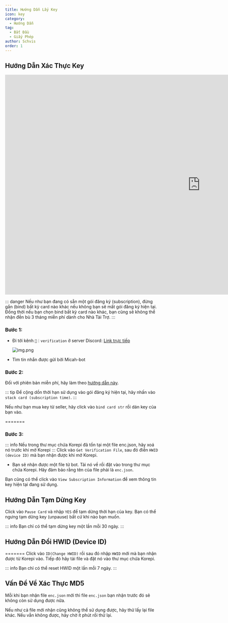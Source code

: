 ```yaml
---
title: Hướng Dẫn Lấy Key
icon: key
category:
  - Hướng Dẫn
tag:
  - Bắt Đầu
  - Giấy Phép
author: Schvis
order: 1
---
```


## Hướng Dẫn Xác Thực Key

<div class="iframe-container"><iframe width="1280" height="720" src="https://www.youtube.com/embed/x_fIDmyQJiI" title="How to use Pertamax" frameborder="0" allow="accelerometer; autoplay; clipboard-write; encrypted-media; gyroscope; picture-in-picture; web-share" referrerpolicy="strict-origin-when-cross-origin" allowfullscreen></iframe></div>

::: danger Nếu như bạn đang có sẵn một gói đăng ký (subscription), đừng gắn (bind) bất kỳ card nào khác nếu không bạn sẽ mất gói đăng ký hiện tại. Đồng thời nếu bạn chọn bind bất kỳ card nào khác, bạn cũng sẽ không thể nhận đền bù 3 tháng miễn phí dành cho Nhà Tài Trợ.
:::

### Bước 1:
- Đi tới kênh `🔐｜verification` ở server Discord: [Link trực tiếp](https://discord.com/channels/1069057220802781265/1203687333107335198)

  ![img.png](/assets/images/docs/202402/verify-1.png)
- Tìm tin nhắn được gửi bởi Micah-bot
### Bước 2:
Đối với phiên bản miễn phí, hãy làm theo [hướng dẫn này](free.md).

::: tip Để cộng dồn thời hạn sử dụng vào gói đăng ký hiện tại, hãy nhấn vào `stack card (subscription time)`.
:::

Nếu như bạn mua key từ seller, hãy click vào `bind card str` rồi dán key của bạn vào.

=======
### Bước 3:
::: info Nếu trong thư mục chứa Korepi đã tồn tại một file enc.json, hãy xoá nó trước khi mở Korepi
:::
Click vào `Get Verification File`, sau đó điền `HWID (device ID)` mà bạn nhận được khi mở Korepi.
- Bạn sẽ nhận được một file từ bot. Tải nó về rồi đặt vào trong thư mục chứa Korepi. Hãy đảm bảo rằng tên của file phải là `enc.json`.


Bạn cũng có thể click vào `View Subscription Information` để xem thông tin key hiện tại đang sử dụng.

## Hướng Dẫn Tạm Dừng Key

Click vào `Pause Card` và nhập `YES` để tạm dừng thời hạn của key. Bạn có thể ngưng tạm dừng key (unpause) bất cứ khi nào bạn muốn.

::: info Bạn chỉ có thể tạm dừng key một lần mỗi 30 ngày.
:::

## Hướng Dẫn Đổi HWID (Device ID)

=======
Click vào `ID(Change HWID)` rồi sau đó nhập `HWID` mới mà bạn nhận được từ Korepi vào. Tiếp đó hãy tải file và đặt nó vào thư mục chứa Korepi.

::: info Bạn chỉ có thể reset HWID một lần mỗi 7 ngày.
:::

## Vấn Đề Về Xác Thực MD5
Mỗi khi bạn nhận file `enc.json` mới thì file `enc.json` bạn nhận trước đó sẽ không còn sử dụng được nữa.

Nếu như cả file mới nhận cũng không thể sử dụng được, hãy thử lấy lại file khác. Nếu vẫn không được, hãy chờ ít phút rồi thử lại.
